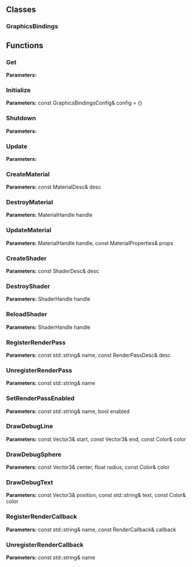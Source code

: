 
## Classes

### GraphicsBindings




## Functions

### Get



**Parameters:** 

### Initialize



**Parameters:** const GraphicsBindingsConfig& config = {}

### Shutdown



**Parameters:** 

### Update



**Parameters:** 

### CreateMaterial



**Parameters:** const MaterialDesc& desc

### DestroyMaterial



**Parameters:** MaterialHandle handle

### UpdateMaterial



**Parameters:** MaterialHandle handle, const MaterialProperties& props

### CreateShader



**Parameters:** const ShaderDesc& desc

### DestroyShader



**Parameters:** ShaderHandle handle

### ReloadShader



**Parameters:** ShaderHandle handle

### RegisterRenderPass



**Parameters:** const std::string& name, const RenderPassDesc& desc

### UnregisterRenderPass



**Parameters:** const std::string& name

### SetRenderPassEnabled



**Parameters:** const std::string& name, bool enabled

### DrawDebugLine



**Parameters:** const Vector3& start, const Vector3& end, const Color& color

### DrawDebugSphere



**Parameters:** const Vector3& center, float radius, const Color& color

### DrawDebugText



**Parameters:** const Vector3& position, const std::string& text, const Color& color

### RegisterRenderCallback



**Parameters:** const std::string& name, const RenderCallback& callback

### UnregisterRenderCallback



**Parameters:** const std::string& name
